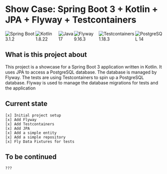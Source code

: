 # Show Case: Spring Boot 3 + Kotlin + JPA + Flyway + Testcontainers

<div style=" width: 100%;">
    <div style="display: flex; width: 100%; justify-content: space-between">
        <div>
            <img src="https://img.shields.io/badge/Spring%20Boot-3.1.2-brightgreen" alt="Spring Boot 3.1.2">
        </div>
        <div>
            <img src="https://img.shields.io/badge/Kotlin-1.8.22-brightgreen" alt="Kotlin 1.8.22">
        </div>
        <div>
            <img src="https://img.shields.io/badge/Java-17-brightgreen" alt="Java 17">
        </div>
        <div>
            <img src="https://img.shields.io/badge/Flyway9.16.3-brightgreen" alt="Flyway 9.16.3">
        </div>
        <div>
            <img src="https://img.shields.io/badge/Testcontainers-1.18.3-brightgreen" alt="Testcontainers 1.18.3">
        </div>
        <div>
            <img src="https://img.shields.io/badge/PostgreSQL-14-brightgreen" alt="PostgreSQL 14">
        </div>
    </div>
</div>

## What is this project about

This project is a showcase for a Spring Boot 3 application written in Kotlin. It uses JPA to access a PostgreSQL database. The database is managed by Flyway. The tests are using Testcontainers to spin up a PostgreSQL database.
Flyway is used to manage the database migrations for tests and the application

## Current state
    [x] Initial project setup
    [x] Add Flyway
    [x] Add Testcontainers
    [x] Add JPA
    [x] Add a simple entity
    [x] Add a simple repository
    [x] Fly Data Fixtures for tests

## To be continued
    ???